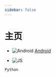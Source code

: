 ```yaml
---
sidebar: false
---
```


# 主页

- ![Android](/assets/img/icons/android-logo.svg) [Android](/Android/)

- ![JS](/assets/img/icons/android-logo.svg)

<div>
    <code>Python</code>
</div>
